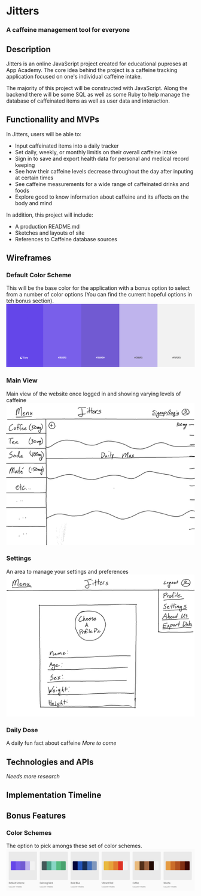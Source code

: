 # Jitters
### A caffeine management tool for everyone

## Description
Jitters is an online JavaScript project created for educational puproses at App Academy. The core idea behind the project is a caffeine tracking application focused on one's individual caffeine intake. 

The majority of this project will be constructed with JavaScript. Along the backend there will be some SQL as well as some Ruby to help manage the database of caffeinated items as well as user data and interaction.

## Functionallity and MVPs

In Jitters, users will be able to:

- Input caffeinated items into a daily tracker
- Set daily, weekly, or monthly limitis on their overall caffeine intake
- Sign in to save and export health data for personal and medical record keeping
- See how their caffeine levels decrease throughout the day after inputing at certain times
- See caffeine measurements for a wide range of caffeinated drinks and foods
- Explore good to know information about caffeine and its affects on the body and mind

In addition, this project will include: 

- A production README.md
- Sketches and layouts of site
- References to Caffeine database sources

## Wireframes

### Default Color Scheme
This will be the base color for the application with a bonus option to select from a number of color options (You can find the current hopeful options in teh bonus section).
![Default Color Scheme](./readme_images/default_colors.png)
### Main View
Main view of the website once logged in and showing varying levels of caffeine
![Main View Page](./readme_images/homepage.png)
### Settings
An area to manage your settings and preferences
![Setting Main View](./readme_images/settings.png)
### Daily Dose
A daily fun fact about caffeine
*More to come*

## Technologies and APIs

*Needs more research*

## Implementation Timeline



## Bonus Features
### Color Schemes
The option to pick amongs these set of color schemes.
![Current Color Scheme options](./readme_images/color_schemes.png)



